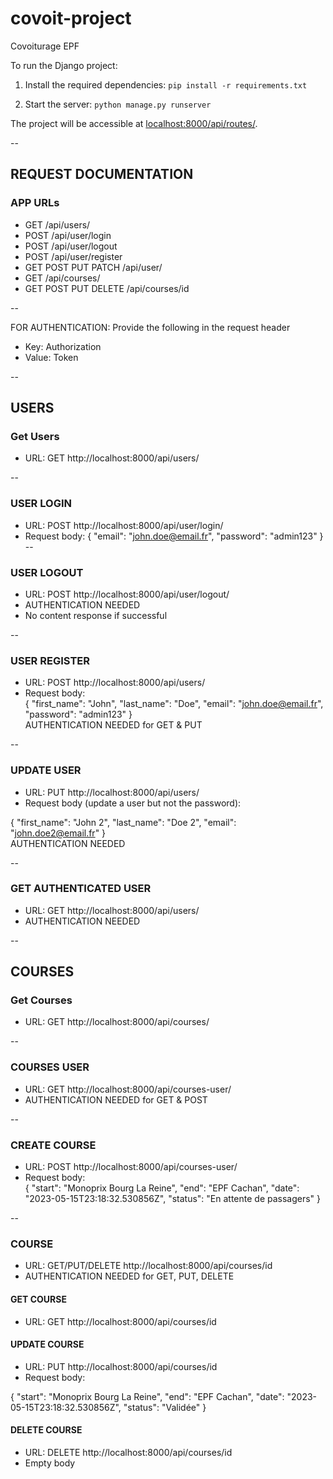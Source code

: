 # covoit-project
Covoiturage EPF

To run the Django project:

1. Install the required dependencies:
`pip install -r requirements.txt`

2. Start the server:
`python manage.py runserver`

The project will be accessible at [localhost:8000/api/routes/](http://localhost:8000/api/routes/).

--

## REQUEST DOCUMENTATION

### APP URLs

- GET /api/users/
- POST /api/user/login
- POST /api/user/logout
- POST /api/user/register
- GET POST PUT PATCH /api/user/
- GET /api/courses/
- GET POST PUT DELETE /api/courses/id

--

FOR AUTHENTICATION: Provide the following in the request header

- Key: Authorization
- Value: Token <token>

--

## USERS

### Get Users

- URL: GET http://localhost:8000/api/users/

--

### USER LOGIN

- URL: POST http://localhost:8000/api/user/login/
- Request body:
{
"email": "john.doe@email.fr",
"password": "admin123"
}
--

### USER LOGOUT

- URL: POST http://localhost:8000/api/user/logout/
- AUTHENTICATION NEEDED
- No content response if successful

--

### USER REGISTER

- URL: POST http://localhost:8000/api/users/
- Request body:  
{
"first_name": "John",
"last_name": "Doe",
"email": "john.doe@email.fr",
"password": "admin123"
}  
AUTHENTICATION NEEDED for GET & PUT

--

### UPDATE USER

- URL: PUT http://localhost:8000/api/users/
- Request body (update a user but not the password):  

{
"first_name": "John 2",
"last_name": "Doe 2",
"email": "john.doe2@email.fr"
}  
AUTHENTICATION NEEDED

--

### GET AUTHENTICATED USER

- URL: GET http://localhost:8000/api/users/
- AUTHENTICATION NEEDED

--

## COURSES

### Get Courses

- URL: GET http://localhost:8000/api/courses/

--

### COURSES USER

- URL: GET http://localhost:8000/api/courses-user/
- AUTHENTICATION NEEDED for GET & POST

--

### CREATE COURSE

- URL: POST http://localhost:8000/api/courses-user/
- Request body:  
{
"start": "Monoprix Bourg La Reine",
"end": "EPF Cachan",
"date": "2023-05-15T23:18:32.530856Z",
"status": "En attente de passagers"
}  

--

### COURSE

- URL: GET/PUT/DELETE http://localhost:8000/api/courses/id
- AUTHENTICATION NEEDED for GET, PUT, DELETE

#### GET COURSE

- URL: GET http://localhost:8000/api/courses/id

#### UPDATE COURSE

- URL: PUT http://localhost:8000/api/courses/id
- Request body:  

{
"start": "Monoprix Bourg La Reine",
"end": "EPF Cachan",
"date": "2023-05-15T23:18:32.530856Z",
"status": "Validée"
}

#### DELETE COURSE

- URL: DELETE http://localhost:8000/api/courses/id
- Empty body  